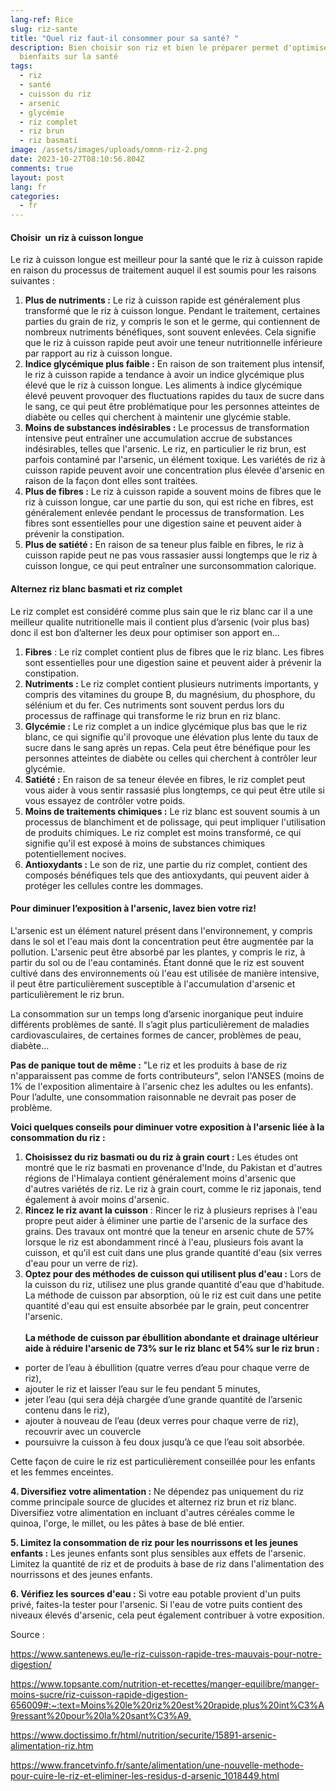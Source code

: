 ```yaml
---
lang-ref: Rice
slug: riz-sante
title: "Quel riz faut-il consommer pour sa santé? "
description: Bien choisir son riz et bien le préparer permet d'optimiser ses
  bienfaits sur la santé
tags:
  - riz
  - santé
  - cuisson du riz
  - arsenic
  - glycémie
  - riz complet
  - riz brun
  - riz basmati
image: /assets/images/uploads/omnm-riz-2.png
date: 2023-10-27T08:10:56.804Z
comments: true
layout: post
lang: fr
categories:
  - fr
---
```

#### Choisir  un riz à cuisson longue                           

Le riz à cuisson longue est meilleur pour la santé que le riz à cuisson rapide en raison du processus de traitement auquel il est soumis pour les raisons suivantes : 

1. **Plus de nutriments :** Le riz à cuisson rapide est généralement plus transformé que le riz à cuisson longue. Pendant le traitement, certaines parties du grain de riz, y compris le son et le germe, qui contiennent de nombreux nutriments bénéfiques, sont souvent enlevées. Cela signifie que le riz à cuisson rapide peut avoir une teneur nutritionnelle inférieure par rapport au riz à cuisson longue.
2. **Indice glycémique plus faible :** En raison de son traitement plus intensif, le riz à cuisson rapide a tendance à avoir un indice glycémique plus élevé que le riz à cuisson longue. Les aliments à indice glycémique élevé peuvent provoquer des fluctuations rapides du taux de sucre dans le sang, ce qui peut être problématique pour les personnes atteintes de diabète ou celles qui cherchent à maintenir une glycémie stable.
3. **Moins de substances indésirables :** Le processus de transformation intensive peut entraîner une accumulation accrue de substances indésirables, telles que l'arsenic. Le riz, en particulier le riz brun, est parfois contaminé par l'arsenic, un élément toxique. Les variétés de riz à cuisson rapide peuvent avoir une concentration plus élevée d'arsenic en raison de la façon dont elles sont traitées.
4. **Plus de fibres :** Le riz à cuisson rapide a souvent moins de fibres que le riz à cuisson longue, car une partie du son, qui est riche en fibres, est généralement enlevée pendant le processus de transformation. Les fibres sont essentielles pour une digestion saine et peuvent aider à prévenir la constipation.
5. **Plus de satiété :** En raison de sa teneur plus faible en fibres, le riz à cuisson rapide peut ne pas vous rassasier aussi longtemps que le riz à cuisson longue, ce qui peut entraîner une surconsommation calorique.

#### Alternez riz blanc basmati et riz complet 

Le riz complet est considéré comme plus sain que le riz blanc car il a une meilleur qualite nutritionelle mais il contient plus d’arsenic (voir plus bas) donc il est bon d’alterner les deux pour optimiser son apport en…

1. **Fibres** : Le riz complet contient plus de fibres que le riz blanc. Les fibres sont essentielles pour une digestion saine et peuvent aider à prévenir la constipation.
2. **Nutriments :** Le riz complet contient plusieurs nutriments importants, y compris des vitamines du groupe B, du magnésium, du phosphore, du sélénium et du fer. Ces nutriments sont souvent perdus lors du processus de raffinage qui transforme le riz brun en riz blanc.
3. **Glycémie :** Le riz complet a un indice glycémique plus bas que le riz blanc, ce qui signifie qu'il provoque une élévation plus lente du taux de sucre dans le sang après un repas. Cela peut être bénéfique pour les personnes atteintes de diabète ou celles qui cherchent à contrôler leur glycémie.
4. **Satiété :** En raison de sa teneur élevée en fibres, le riz complet peut vous aider à vous sentir rassasié plus longtemps, ce qui peut être utile si vous essayez de contrôler votre poids.
5. **Moins de traitements chimiques :** Le riz blanc est souvent soumis à un processus de blanchiment et de polissage, qui peut impliquer l'utilisation de produits chimiques. Le riz complet est moins transformé, ce qui signifie qu'il est exposé à moins de substances chimiques potentiellement nocives.
6. **Antioxydants :** Le son de riz, une partie du riz complet, contient des composés bénéfiques tels que des antioxydants, qui peuvent aider à protéger les cellules contre les dommages.

#### Pour diminuer l’exposition à l'arsenic, lavez bien votre riz!

L'arsenic est un élément naturel présent dans l'environnement, y compris dans le sol et l'eau mais dont la concentration peut être augmentée par la pollution. L'arsenic peut être absorbé par les plantes, y compris le riz, à partir du sol ou de l'eau contaminés. Étant donné que le riz est souvent cultivé dans des environnements où l'eau est utilisée de manière intensive, il peut être particulièrement susceptible à l'accumulation d'arsenic et particulièrement le riz brun. 

La consommation sur un temps long d’arsenic inorganique peut induire différents problèmes de santé. Il s’agit plus particulièrement de maladies cardiovasculaires, de certaines formes de cancer, problèmes de peau, diabète…

**Pas de panique tout de même :** "Le riz et les produits à base de riz n'apparaissent pas comme de forts contributeurs", selon l'ANSES (moins de 1% de l'exposition alimentaire à l'arsenic chez les adultes ou les enfants). Pour l’adulte, une consommation raisonnable ne devrait pas poser de problème. 

**Voici quelques conseils pour diminuer votre exposition à l'arsenic liée à la consommation du riz :**

1. **Choisissez du riz basmati ou du riz à grain court :** Les études ont montré que le riz basmati en provenance d'Inde, du Pakistan et d'autres régions de l'Himalaya contient généralement moins d'arsenic que d'autres variétés de riz. Le riz à grain court, comme le riz japonais, tend également à avoir moins d'arsenic.
2. **Rincez le riz avant la cuisson** : Rincer le riz à plusieurs reprises à l'eau propre peut aider à éliminer une partie de l'arsenic de la surface des grains. Des travaux ont montré que la teneur en arsenic chute de 57% lorsque le riz est abondamment rincé à l'eau, plusieurs fois avant la cuisson, et qu'il est cuit dans une plus grande quantité d'eau (six verres d'eau pour un verre de riz).
3. **Optez pour des méthodes de cuisson qui utilisent plus d'eau :** Lors de la cuisson du riz, utilisez une plus grande quantité d'eau que d'habitude. La méthode de cuisson par absorption, où le riz est cuit dans une petite quantité d'eau qui est ensuite absorbée par le grain, peut concentrer l'arsenic.\
   \
   **La méthode de cuisson par ébullition abondante et drainage ultérieur aide à réduire l'arsenic de 73% sur le riz blanc et 54% sur le riz brun :**

* porter de l’eau à ébullition (quatre verres d’eau pour chaque verre de riz),
* ajouter le riz et laisser l’eau sur le feu pendant 5 minutes,
* jeter l’eau (qui sera déjà chargée d’une grande quantité de l’arsenic contenu dans le riz),
* ajouter à nouveau de l’eau (deux verres pour chaque verre de riz), recouvrir avec un couvercle
* poursuivre la cuisson à feu doux jusqu’à ce que l’eau soit absorbée.

Cette façon de cuire le riz est particulièrement conseillée pour les enfants et les femmes enceintes.

**4. Diversifiez votre alimentation :** Ne dépendez pas uniquement du riz comme principale source de glucides et alternez riz brun et riz blanc. Diversifiez votre alimentation en incluant d'autres céréales comme le quinoa, l'orge, le millet, ou les pâtes à base de blé entier.

**5. Limitez la consommation de riz pour les nourrissons et les jeunes enfants :** Les jeunes enfants sont plus sensibles aux effets de l'arsenic. Limitez la quantité de riz et de produits à base de riz dans l'alimentation des nourrissons et des jeunes enfants.

**6. Vérifiez les sources d'eau :** Si votre eau potable provient d'un puits privé, faites-la tester pour l'arsenic. Si l'eau de votre puits contient des niveaux élevés d'arsenic, cela peut également contribuer à votre exposition.

Source : 

<https://www.santenews.eu/le-riz-cuisson-rapide-tres-mauvais-pour-notre-digestion/>

<https://www.topsante.com/nutrition-et-recettes/manger-equilibre/manger-moins-sucre/riz-cuisson-rapide-digestion-656009#:~:text=Moins%20le%20riz%20est%20rapide,plus%20int%C3%A9ressant%20pour%20la%20sant%C3%A9.>

<https://www.doctissimo.fr/html/nutrition/securite/15891-arsenic-alimentation-riz.htm>

<https://www.francetvinfo.fr/sante/alimentation/une-nouvelle-methode-pour-cuire-le-riz-et-eliminer-les-residus-d-arsenic_1018449.html>